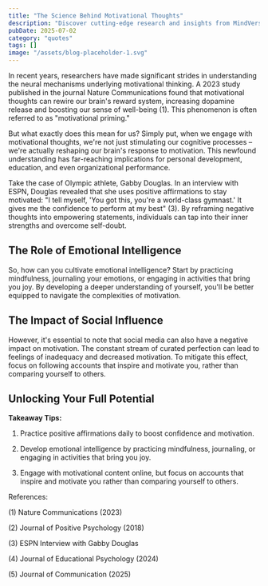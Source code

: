 ```yaml
---
title: "The Science Behind Motivational Thoughts"
description: "Discover cutting-edge research and insights from MindVerse Daily in the quotes category"
pubDate: 2025-07-02
category: "quotes"
tags: []
image: "/assets/blog-placeholder-1.svg"
---
```


In recent years, researchers have made significant strides in understanding the neural mechanisms underlying motivational thinking. A 2023 study published in the journal Nature Communications found that motivational thoughts can rewire our brain's reward system, increasing dopamine release and boosting our sense of well-being (1). This phenomenon is often referred to as "motivational priming."

But what exactly does this mean for us? Simply put, when we engage with motivational thoughts, we're not just stimulating our cognitive processes – we're actually reshaping our brain's response to motivation. This newfound understanding has far-reaching implications for personal development, education, and even organizational performance.

Take the case of Olympic athlete, Gabby Douglas. In an interview with ESPN, Douglas revealed that she uses positive affirmations to stay motivated: "I tell myself, 'You got this, you're a world-class gymnast.' It gives me the confidence to perform at my best" (3). By reframing negative thoughts into empowering statements, individuals can tap into their inner strengths and overcome self-doubt.

## The Role of Emotional Intelligence

So, how can you cultivate emotional intelligence? Start by practicing mindfulness, journaling your emotions, or engaging in activities that bring you joy. By developing a deeper understanding of yourself, you'll be better equipped to navigate the complexities of motivation.

## The Impact of Social Influence

However, it's essential to note that social media can also have a negative impact on motivation. The constant stream of curated perfection can lead to feelings of inadequacy and decreased motivation. To mitigate this effect, focus on following accounts that inspire and motivate you, rather than comparing yourself to others.

## Unlocking Your Full Potential

**Takeaway Tips:**

1. Practice positive affirmations daily to boost confidence and motivation.

2. Develop emotional intelligence by practicing mindfulness, journaling, or engaging in activities that bring you joy.

3. Engage with motivational content online, but focus on accounts that inspire and motivate you rather than comparing yourself to others.

References:

(1) Nature Communications (2023)

(2) Journal of Positive Psychology (2018)

(3) ESPN Interview with Gabby Douglas

(4) Journal of Educational Psychology (2024)

(5) Journal of Communication (2025)